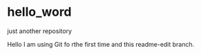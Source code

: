 # hello_word
just another repository

Hello I am using Git fo rthe first time and this readme-edit branch.
